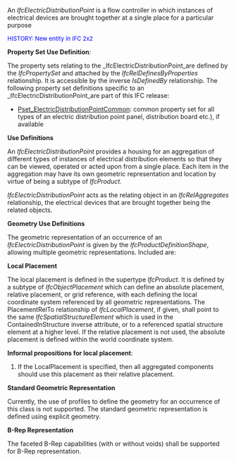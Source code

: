 An _IfcElectricDistributionPoint_ is a flow controller in which instances of electrical devices are brought together at a single place for a particular purpose

> <font color="#0000ff" size="-1">
HISTORY: New entity in IFC 2x2</font>
> 


****Property Set Use Definition****:

The property sets relating to the _IfcElectricDistributionPoint_are defined by the _IfcPropertySet_ and attached by the _IfcRelDefinesByProperties_ relationship. It is accessible by the inverse _IsDefinedBy_ relationship. The following property set definitions specific to an _IfcElectricDistributionPoint_are part of this IFC release:

* [Pset_ElectricDistributionPointCommon](../../psd/IfcElectricalDomain/Pset_ElectricDistributionPointCommon.xml): common property set for all types of an electric distribution point panel, distribution board etc.), if available 

****Use Definitions****

An _IfcElectricDistributionPoint_ provides a housing for an aggregation of different types of instances of electrical distribution elements so that they can be viewed, operated or acted upon from a single place. Each item in the aggregation may have its own geometric representation and location by virtue of being a subtype of _IfcProduct_.

_IfcElectricDistributionPoint_ acts as the relating object in an _IfcRelAggregates_ relationship, the electrical devices that are brought together being the related objects.

****Geometry Use Definitions****

The geometric representation of an occurrence of an _IfcElectricDistributionPoint_ is given by the _IfcProductDefinitionShape_, allowing multiple geometric representations. Included are:

**Local Placement**

The local placement is defined in the supertype _IfcProduct_. It is defined by a subtype of _IfcObjectPlacement_ which can define an absolute placement, relative placement, or grid reference, with each defining the local coordinate system referenced by all geometric representations. The PlacementRelTo relationship of _IfcLocalPlacement_, if given, shall point to the same _IfcSpatialStructureElement_ which is used in the ContainedInStructure inverse attribute, or to a referenced spatial structure element at a higher level. If the relative placement is not used, the absolute placement is defined within the world coordinate system.

**Informal propositions for local placement**:

1. If the LocalPlacement is specified, then all aggregated components should use this placement as their relative placement. 

**Standard Geometric Representation**

Currently, the use of profiles to define the geometry for an occurrence of this class is not supported. The standard geometric representation is defined using explicit geometry.

**B-Rep Representation**

The faceted B-Rep capabilities (with or without voids) shall be supported for B-Rep representation.